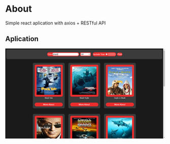 # About

Simple react aplication with axios + RESTful API

## Aplication

![](https://github.com/GArticuno/Old_bookcase/blob/main/image.png)